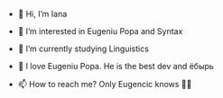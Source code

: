 - 👋 Hi, I’m Iana
- 👀 I’m interested in Eugeniu Popa and Syntax 
- 🌱 I’m currently studying Linguistics
- 💞️ I love Eugeniu Popa. He is the best dev and ёбырь

- 📫 How to reach me?
Only Eugencic knows 🤷‍♀️

<!---
FlyingPiska/FlyingPiska is a ✨ special ✨ repository because its `README.md` (this file) appears on your GitHub profile.
You can click the Preview link to take a look at your changes.
--->
